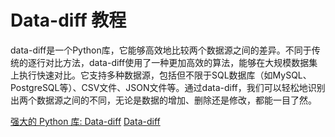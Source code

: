 # Data-diff 教程

<show-structure depth="3"/>

data-diff是一个Python库，它能够高效地比较两个数据源之间的差异。不同于传统的逐行对比方法，data-diff使用了一种更加高效的算法，能够在大规模数据集上执行快速对比。它支持多种数据源，包括但不限于SQL数据库（如MySQL、PostgreSQL等）、CSV文件、JSON文件等。通过data-diff，我们可以轻松地识别出两个数据源之间的不同，无论是数据的增加、删除还是修改，都能一目了然。

<seealso>
<category ref="ref_docs">
    <a href="https://mp.weixin.qq.com/s/UkTQRt5DhKiL583W9MFFHg">强大的 Python 库: Data-diff</a>
</category>
<category ref="ref_github">
    <a href="https://github.com/datafold/data-diff">Data-diff</a>
</category>
<category ref="ref_issues">
</category>
<category ref="ref_hf">
</category>
<category ref="ref_ms">
</category>
</seealso>
